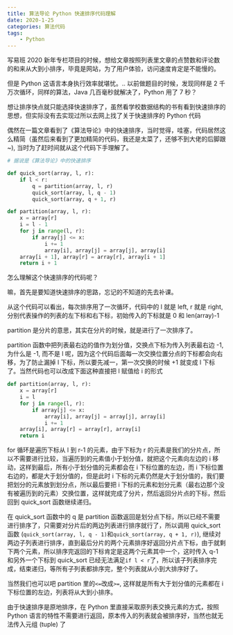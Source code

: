 ```yaml
---
title: 算法导论 Python 快速排序代码理解
date: 2020-1-25
categories: 算法代码
tags:
    - Python
---
```


写易班 2020 新年专栏项目的时候，想给文章按照列表里文章的点赞数和评论数的和来从大到小排序，毕竟是网站，为了用户体验，访问速度肯定是不能慢的。

但是 Python 这语言本身执行效率就堪忧。.. 以前做题目的时候，发现同样是 2 千万次循环，同样的算法，Java 几百毫秒就解决了，Python 用了 7 秒？

<!--more-->

想让排序快点就只能选择快速排序了，虽然看学校数据结构的书有看到快速排序的思想，但实际没有去实现过所以去网上找了关于快速排序的 Python 代码

偶然在一篇文章看到了《算法导论》中的快速排序，当时觉得，哇塞，代码居然这么精简（虽然后来看到了更加精简的代码，我还是太菜了，还够不到大佬的后脚跟~), 当时为了赶时间就从这个代码下手理解了。

```Python
# 据说是《算法导论》中的快速排序

def quick_sort(array, l, r):
    if l < r:
        q = partition(array, l, r)
        quick_sort(array, l, q - 1)
        quick_sort(array, q + 1, r)

def partition(array, l, r):
    x = array[r]
    i = l - 1
    for j in range(l, r):
        if array[j] <= x:
            i += 1
            array[i], array[j] = array[j], array[i]
    array[i + 1], array[r] = array[r], array[i + 1]
    return i + 1
```

怎么理解这个快速排序的代码呢？

嘛，首先是要知道快速排序的思路，忘记的不知道的先去补课。

从这个代码可以看出，每次排序用了一次循环，代码中的 l 就是 left, r 就是 right, 分别代表操作的列表的左下标和右下标，初始传入的下标就是 0 和 len(array)-1

partition 是分片的意思，其实在分片的时候，就是进行了一次排序了。

partition 函数中把列表最右边的值作为划分值，交换点下标为传入列表最右边 -1, 为什么是 -1, 而不是 l 呢，因为这个代码后面每一次交换位置分点的下标都会向右移，为了防止漏掉 l 下标，所以要先减一，第一次交换的时候 +1 就变成 l 下标了。当然代码也可以改成下面这种直接把 l 赋值给 i 的形式

```Python
def partition(array, l, r):
    x = array[r]
    i = l
    for j in range(l, r):
        if array[j] <= x:
            array[i], array[j] = array[j], array[i]
            i += 1
    array[i], array[r] = array[r], array[i]
    return i
```

for 循环是遍历下标从 l 到 r-1 的元素，由于下标为 r 的元素是我们的分片点，所以不需要进行比较，当遍历到的元素值小于划分值，就把这个元素向左边的 i 移动，这样到最后，所有小于划分值的元素都会在 i 下标位置的左边，而 i 下标位置右边的，都是大于划分值的，但是此时 i 下标的元素仍然是大于划分值的，我们要把划分的元素放到划分点，所以最后要把 i 下标的元素和划分元素（最右边那个没有被遍历到的元素）交换位置，这样就完成了分片，然后返回分片点的下标，然后回到 quick_sort 函数继续递归。

在 quick_sort 函数中的 q 是 partition 函数返回是划分点下标，所以已经不需要进行排序了，只需要对分片后的两边列表进行排序就行了，所以调用 quick_sort 函数 (`quick_sort(array, l, q - 1)`和`quick_sort(array, q + 1, r)`), 继续对两边子列表进行排序，直到最后分片的两个元素排序好返回分片点下标，由于就剩下两个元素，所以排序完返回的下标肯定是这两个元素其中一个，这时传入 q-1 和另外一个下标到 quick_sort 已经无法满足`if l < r`了，所以该子列表排序完成，结束递归，等所有子列表都排序完，整个列表就从小到大排序好了。

当然我们也可以吧 partition 里的`<=`改成`>=`, 这样就是所有大于划分值的元素都在 i 下标位置的左边，列表将从大到小排序。

由于快速排序是原地排序，在 Python 里直接采取原列表交换元素的方式，按照 Python 语言的特性不需要进行返回，原本传入的列表就会被排序好，当然也就无法传入元组 (tuple) 了
